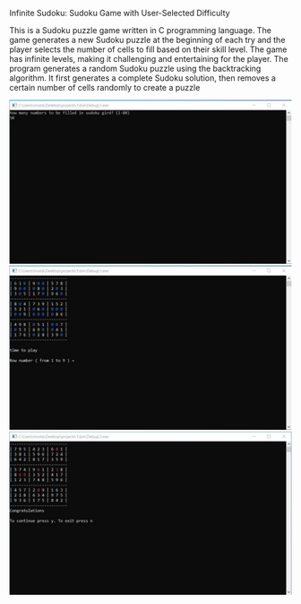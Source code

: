 Infinite Sudoku: Sudoku Game with User-Selected Difficulty

This is a Sudoku puzzle game written in C programming language. The game generates a new Sudoku puzzle at the beginning of each try and the player selects the number of cells to fill based on their skill level. The game has infinite levels, making it challenging and entertaining for the player.
The program generates a random Sudoku puzzle using the backtracking algorithm. It first generates a complete Sudoku solution, then removes a certain number of cells randomly to create a puzzle

![alt text](Images/1.jpg)
![alt text](Images/2.jpg)
![alt text](Images/3.jpg)

